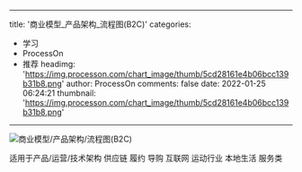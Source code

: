 
---
title: '商业模型_产品架构_流程图(B2C)'
categories: 
 - 学习
 - ProcessOn
 - 推荐
headimg: 'https://img.processon.com/chart_image/thumb/5cd28161e4b06bcc139b31b8.png'
author: ProcessOn
comments: false
date: 2022-01-25 06:24:21
thumbnail: 'https://img.processon.com/chart_image/thumb/5cd28161e4b06bcc139b31b8.png'
---

<div>   
<img class="thumb" alt="商业模型/产品架构/流程图(B2C)" src="https://img.processon.com/chart_image/thumb/5cd28161e4b06bcc139b31b8.png" referrerpolicy="no-referrer">
<p>适用于产品/运营/技术架构
供应链 履约 导购
互联网 运动行业 本地生活 服务类</p>  
</div>
            